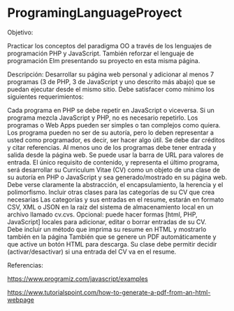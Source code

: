# ProgramingLanguageProyect

Objetivo:

Practicar los conceptos del paradigma OO a través de los lenguajes de programación PHP y JavaScript. También reforzar el lenguaje de programación Elm presentando su proyecto en esta misma página. 

Descripción:
Desarrollar su página web personal y adicionar al menos 7 programas (3 de PHP, 3 de JavaScript y uno descrito más abajo) que se puedan ejecutar desde el mismo sitio. Debe satisfacer como mínimo los siguientes requerimientos:

Cada programa en PHP se debe repetir en JavaScript o viceversa. Si un programa mezcla JavaScript y PHP, no es necesario repetirlo. 
Los programas o Web Apps pueden ser simples o tan complejos como quiera. 
Los programa pueden no ser de su autoría, pero lo deben representar a usted como programador, es decir, ser hacer algo útil. Se debe dar créditos y citar referencias.
Al menos uno de los programas debe tener entrada y salida desde la página web. Se puede usar la barra de URL para valores de entrada.
El único requisito de contenido, y representa el último programa, será desarrollar su Curriculum Vitae (CV) como un objeto de una clase de su autoría en PHP o JavaScript y sea generado/mostrado en su página web.
Debe verse claramente la abstracción, el encapsulamiento, la herencia y el polimorfismo.
Incluir otras clases para las categorías de su CV que crea necesarias
Las categorías y sus entradas en el resume, estarán en formato CSV, XML o JSON en la raíz del sistema de almacenamiento local en un archivo llamado cv.cvs. Opcional: puede hacer formas [html, PHP, JavaScript] locales para adicionar, editar o borrar entradas de su CV.  
Debe incluir un método que imprima su resume en HTML y mostrarlo también en la página 
También que se genere un PDF automáticamente y que active un botón HTML para descarga. 
Su clase debe permitir decidir (activar/desactivar) si una entrada del CV va en el resume. 

Referencias:

https://www.programiz.com/javascript/examples

https://www.tutorialspoint.com/how-to-generate-a-pdf-from-an-html-webpage

